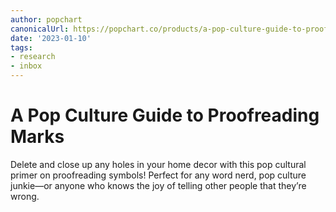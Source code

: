 ```yaml
---
author: popchart
canonicalUrl: https://popchart.co/products/a-pop-culture-guide-to-proofreading-marks
date: '2023-01-10'
tags:
- research
- inbox
---
```


# A Pop Culture Guide to Proofreading Marks

Delete and close up any holes in your home decor with this pop cultural primer on proofreading symbols! Perfect for any word nerd, pop culture junkie—or anyone who knows the joy of telling other people that they’re wrong.